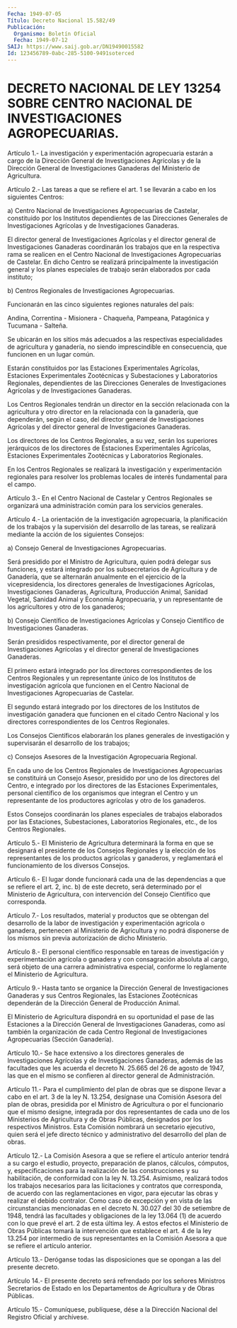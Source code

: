 ```yaml
---
Fecha: 1949-07-05
Título: Decreto Nacional 15.582/49
Publicación:
  Organismo: Boletín Oficial
  Fecha: 1949-07-12
SAIJ: https://www.saij.gob.ar/DN19490015582
Id: 123456789-0abc-285-5100-9491soterced
---
```

# DECRETO NACIONAL DE LEY 13254 SOBRE CENTRO NACIONAL DE INVESTIGACIONES AGROPECUARIAS.

<a id="1"></a>
Artículo  1.-  La investigación y experimentación agropecuaria estarán  a  cargo  de  la   Dirección  General  de  Investigaciones Agrícolas y de la Dirección  General  de  Investigaciones Ganaderas del Ministerio de Agricultura.

<a id="2"></a>
Artículo 2.- Las tareas a que se refiere el art. 1 se llevarán a cabo en los siguientes Centros:

a) Centro  Nacional  de  Investigaciones Agropecuarias de Castelar, constituido  por los Institutos  dependientes  de  las  Direcciones Generales  de  Investigaciones    Agrícolas  y  de  Investigaciones Ganaderas.

El  director general de Investigaciones  Agrícolas  y  el  director general  de  Investigaciones Ganaderas coordinarán los trabajos que en  la respectiva  rama  se  realicen  en  el  Centro  Nacional  de Investigaciones  Agropecuarias  de  Castelar.  En  dicho  Centro se realizará  principalmente  la  investigación  general  y los planes especiales  de  trabajo  serán elaborados por cada instituto;

b) Centros Regionales de Investigaciones Agropecuarias.

Funcionarán en las cinco siguientes  regiones  naturales  del país:

Andina,  Correntina - Misionera - Chaqueña, Pampeana, Patagónica  y Tucumana - Salteña.

Se  ubicarán   en  los  sitios  más  adecuados  a  las  respectivas especialidades de agricultura y ganadería, no siendo imprescindible  en  consecuencia,  que funcionen en un lugar común.

Estarán constituidos por las Estaciones  Experimentales  Agrícolas, Estaciones Experimentales Zootécnicas y Subestaciones y Laboratorios  Regionales, dependientes de las Direcciones Generales de Investigaciones  Agrícolas  y de Investigaciones Ganaderas.

Los  Centros  Regionales  tendrán  un    director   en  la  sección relacionada  con  la agricultura y otro director en la  relacionada con la ganadería, que  dependerán,  según  el  caso,  del  director general  de  Investigaciones  Agrícolas  y del director general  de Investigaciones Ganaderas.

Los  directores de los Centros Regionales,  a  su  vez,  serán  los superiores jerárquicos de los directores de Estaciones Experimentales  Agrícolas,  Estaciones Experimentales Zootécnicas y Laboratorios Regionales.

En  los  Centros  Regionales  se    realizará  la  investigación  y experimentación regionales para resolver  los  problemas locales de interés fundamental para el campo.

<a id="3"></a>
Artículo  3.-  En  el  Centro  Nacional  de Castelar y Centros Regionales  se  organizará  una  administración  común    para  los servicios generales.

<a id="4"></a>
Artículo  4.- La orientación de la investigación agropecuaria, la planificación  de  los  trabajos y la supervisión del desarrollo de las tareas, se realizará  mediante  la  acción de los siguientes Consejos:

a)    Consejo  General  de  Investigaciones  Agropecuarias.

Será presidido  por el Ministro de Agricultura, quien podrá delegar sus  funciones,  y  estará  integrado  por  los  subsecretarios  de Agricultura y de Ganadería,  que  se  alternarán  anualmente  en el ejercicio  de  la  vicepresidencia,  los  directores  generales  de Investigaciones  Agrícolas, Investigaciones Ganaderas, Agricultura, Producción Animal,  Sanidad  Vegetal,  Sanidad  Animal  y  Economía Agropecuaria, y un representante de los agricultores y otro  de los ganaderos;

b)  Consejo  Científico  de  Investigaciones  Agrícolas  y  Consejo Científico de Investigaciones Ganaderas.

Serán  presididos  respectivamente,  por  el  director  general  de Investigaciones  Agrícolas y el director general de Investigaciones Ganaderas.

El primero estará  integrado por los directores correspondientes de los Centros Regionales  y  un representante único de los Institutos de investigación agrícola que  funcionen  en  el Centro Nacional de Investigaciones Agropecuarias de Castelar.

El segundo estará integrado por los directores  de  los  Institutos de  investigación  ganadera  que  funcionen  en  el  citado  Centro Nacional    y   los  directores  correspondientes  de  los  Centros Regionales.

Los  Consejos  Científicos   elaborarán  los  planes  generales  de investigación y supervisarán  el  desarrollo  de los trabajos;

c)  Consejos  Asesores  de la Investigación Agropecuaria  Regional.

En  cada  uno  de  los  Centros    Regionales   de  Investigaciones Agropecuarias se constituirá un Consejo Asesor,  presidido  por uno de  los  directores  del Centro, e integrado por los directores  de las  Estaciones  Experimentales,    personal    científico  de  los organismos  que  integran  el  Centro  y  un representante  de  los productores agrícolas y otro de los ganaderos.

Estos  Consejos  coordinarán  los  planes  especiales  de  trabajos elaborados    por  las  Estaciones,  Subestaciones,    Laboratorios Regionales, etc., de los Centros Regionales.

<a id="5"></a>
Artículo 5.- El Ministerio de Agricultura determinará la forma en que  se  designará el presidente de los Consejos Regionales y la elección  de  los  representantes  de  los  productos  agrícolas  y ganaderos,  y  reglamentará   el  funcionamiento  de  los  diversos Consejos.

<a id="6"></a>
Artículo  6.-  El  lugar  donde  funcionará  cada  una  de las dependencias  a  que se refiere el art. 2, inc. b) de este decreto, será determinado por el Ministerio de Agricultura, con intervención del Consejo Científico que corresponda.

<a id="7"></a>
Artículo  7.-  Los  resultados,  material  y  productos que se obtengan del desarrollo de la labor de investigación y experimentación  agrícola  o ganadera, pertenecen al Ministerio  de Agricultura  y  no  podrá  disponerse  de  los  mismos  sin  previa autorización de dicho Ministerio.

<a id="8"></a>
Artículo  8.-  El personal científico responsable en tareas de investigación  y  experimentación    agrícola   o  ganadera  y  con consagración  absoluta  al  cargo,  será  objeto  de  una   carrera administrativa  especial,  conforme lo reglamente el Ministerio  de Agricultura.

<a id="9"></a>
Artículo  9.-  Hasta tanto se organice la Dirección General de Investigaciones Ganaderas  y sus Centros Regionales, las Estaciones Zootécnicas  dependerán  de  la  Dirección  General  de  Producción Animal.

El Ministerio de Agricultura dispondrá  en  su  oportunidad el pase de  las  Estaciones  a  la  Dirección  General  de  Investigaciones Ganaderas,   como  así  también  la  organización  de  cada  Centro Regional  de  Investigaciones  Agropecuarias  (Sección  Ganadería).

<a id="10"></a>
Artículo  10.- Se hace extensivo a los directores generales de Investigaciones  Agrícolas  y  de Investigaciones Ganaderas, además de las facultades que les acuerda  el  decreto  N. 25.665 del 26 de agosto  de  1947,  las  que  en el mismo se confieren  al  director general de Administración.

<a id="11"></a>
Artículo  11.-  Para  el cumplimiento del plan de obras que se dispone llevar a cabo en el  art.  3 de la ley N. 13.254, desígnase una Comisión Asesora del plan de obras,  presidida  por el Ministro de   Agricultura  o  por  el  funcionario  que  el  mismo  designe, integrada  por dos representantes de cada uno de los Ministerios de Agricultura  y  de  Obras  Públicas, designados por los respectivos Ministros. Esta Comisión nombrará  un  secretario  ejecutivo, quien será  el  jefe directo técnico y administrativo del desarrollo  del plan de obras.

<a id="12"></a>
Artículo 12.- La Comisión Asesora a que se refiere el artículo anterior  tendrá  a  su  cargo el estudio, proyecto, preparación de planos, cálculos, cómputos, y, especificaciones para la realización de las construcciones y su habilitación, de conformidad con la ley N.  13.254.  Asimismo,  realizará  todos los trabajos    necesarios   para  las  licitaciones  y  contratos  que corresponda, de acuerdo con  las  reglamentaciones  en  vigor, para ejecutar  las  obras  y realizar el debido contralor. Como caso  de excepción  y  en vista de  las  circunstancias  mencionadas  en  el decreto  N.  30.027  del  30  de  setiembre  de  1948,  tendrá  las facultades y obligaciones  de  la  ley 13.064 (1) de acuerdo con lo que  prevé  el  art.  2  de esta última ley.  A  estos  efectos  el Ministerio de Obras Públicas  tomará  la intervención que establece el art. 4 de la ley 13.254 por intermedio  de sus representantes en la  Comisión  Asesora  a  que  se  refiere  el  artículo  anterior.

<a id="13"></a>
Artículo 13.- Deróganse todas las disposiciones que se opongan a las del presente decreto.

<a id="14"></a>
Artículo  14.-  El  presente  decreto  será refrendado por los señores  Ministros  Secretarios de Estado en los  Departamentos  de Agricultura y de Obras Públicas.

<a id="15"></a>
Artículo  15.-  Comuníquese,  publíquese,  dése a la Dirección Nacional del Registro Oficial y archívese.